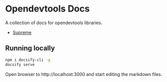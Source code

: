 # Opendevtools Docs

A collection of docs for opendevtools libraries.

- [Supreme](/supreme)

## Running locally

```sh
npm i docsify-cli -g
docsify serve
```

Open browser to http://localhost:3000 and start editing the markdown files.
